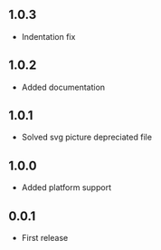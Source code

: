 ## 1.0.3

- Indentation fix

## 1.0.2

- Added documentation

## 1.0.1

- Solved svg picture depreciated file

## 1.0.0

- Added platform support

## 0.0.1

- First release
